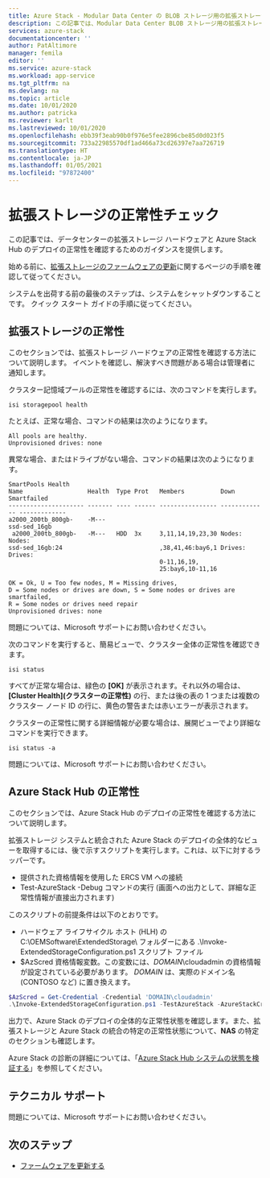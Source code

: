 ```yaml
---
title: Azure Stack - Modular Data Center の BLOB ストレージ用の拡張ストレージでの正常性チェック
description: この記事では、Modular Data Center BLOB ストレージ用の拡張ストレージで正常性チェックを実行する方法について説明します。
services: azure-stack
documentationcenter: ''
author: PatAltimore
manager: femila
editor: ''
ms.service: azure-stack
ms.workload: app-service
ms.tgt_pltfrm: na
ms.devlang: na
ms.topic: article
ms.date: 10/01/2020
ms.author: patricka
ms.reviewer: karlt
ms.lastreviewed: 10/01/2020
ms.openlocfilehash: ebb39f3eab90b0f976e5fee2896cbe85d0d023f5
ms.sourcegitcommit: 733a22985570df1ad466a73cd26397e7aa726719
ms.translationtype: HT
ms.contentlocale: ja-JP
ms.lasthandoff: 01/05/2021
ms.locfileid: "97872400"
---
```

# <a name="extended-storage-health-checks"></a>拡張ストレージの正常性チェック

この記事では、データセンターの拡張ストレージ ハードウェアと Azure Stack Hub のデプロイの正常性を確認するためのガイダンスを提供します。

始める前に、[拡張ストレージのファームウェアの更新](extended-storage-firmware-updates.md)に関するページの手順を確認して従ってください。

システムを出荷する前の最後のステップは、システムをシャットダウンすることです。 クイック スタート ガイドの手順に従ってください。

## <a name="extended-storage-health"></a>拡張ストレージの正常性

このセクションでは、拡張ストレージ ハードウェアの正常性を確認する方法について説明します。
イベントを確認し、解決すべき問題がある場合は管理者に通知します。 


クラスター記憶域プールの正常性を確認するには、次のコマンドを実行します。
```console
isi storagepool health
```

たとえば、正常な場合、コマンドの結果は次のようになります。
```console
All pools are healthy.
Unprovisioned drives: none
```

異常な場合、またはドライブがない場合、コマンドの結果は次のようになります。

```console
SmartPools Health
Name                  Health  Type Prot   Members          Down          Smartfailed
--------------------- ------- ---- ------ ---------------- ------------- -------------
a2000_200tb_800gb-    -M---
ssd-sed_16gb
 a2000_200tb_800gb-   -M---   HDD  3x     3,11,14,19,23,30 Nodes:        Nodes:
ssd-sed_16gb:24                           ,38,41,46:bay6,1 Drives:       Drives:
                                          0-11,16,19,
                                          25:bay6,10-11,16

OK = Ok, U = Too few nodes, M = Missing drives,
D = Some nodes or drives are down, S = Some nodes or drives are smartfailed,
R = Some nodes or drives need repair
Unprovisioned drives: none
```

問題については、Microsoft サポートにお問い合わせください。

次のコマンドを実行すると、簡易ビューで、クラスター全体の正常性を確認できます。
```console
isi status
```

すべてが正常な場合は、緑色の **[OK]** が表示されます。それ以外の場合は、 **[Cluster Health]\(クラスターの正常性\)** の行、または後の表の 1 つまたは複数のクラスター ノード ID の行に、黄色の警告または赤いエラーが表示されます。

クラスターの正常性に関する詳細情報が必要な場合は、展開ビューでより詳細なコマンドを実行できます。
```console
isi status -a
```

問題については、Microsoft サポートにお問い合わせください。

## <a name="azure-stack-hub-health"></a>Azure Stack Hub の正常性

このセクションでは、Azure Stack Hub のデプロイの正常性を確認する方法について説明します。

拡張ストレージ システムと統合された Azure Stack のデプロイの全体的なビューを取得するには、後で示すスクリプトを実行します。これは、以下に対するラッパーです。
- 提供された資格情報を使用した ERCS VM への接続
- Test-AzureStack -Debug コマンドの実行 (画面への出力として、詳細な正常性情報が直接出力されます)

このスクリプトの前提条件は以下のとおりです。
- ハードウェア ライフサイクル ホスト (HLH) の C:\OEMSoftware\ExtendedStorage\ フォルダーにある .\Invoke-ExtendedStorageConfiguration.ps1 スクリプト ファイル
- $AzScred 資格情報変数。この変数には、*DOMAIN*\cloudadmin の資格情報が設定されている必要があります。 *DOMAIN* は、実際のドメイン名 (CONTOSO など) に置き換えます。


```powershell
$AzScred = Get-Credential -Credential 'DOMAIN\cloudadmin'
.\Invoke-ExtendedStorageConfiguration.ps1 -TestAzureStack -AzureStackCred $AzScred
```

出力で、Azure Stack のデプロイの全体的な正常性状態を確認します。また、拡張ストレージと Azure Stack の統合の特定の正常性状態について、**NAS** の特定のセクションも確認します。

Azure Stack の診断の詳細については、「[Azure Stack Hub システムの状態を検証する](../operator/azure-stack-diagnostic-test.md)」を参照してください。

## <a name="technical-support"></a>テクニカル サポート

問題については、Microsoft サポートにお問い合わせください。

## <a name="next-steps"></a>次のステップ

- [ファームウェアを更新する](extended-storage-firmware-updates.md)
